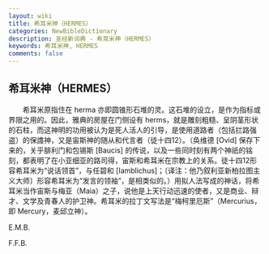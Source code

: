 ```yaml
---
layout: wiki
title: 希耳米神（HERMES）
categories: NewBibleDictionary
description: 圣经新词典 - 希耳米神（HERMES）
keywords: 希耳米神, HERMES
comments: false
---
```


## 希耳米神（HERMES）

　　希耳米原指住在 herma 亦即圆锥形石堆的灵。这石堆的设立，是作为指标或界限之用的。因此，雅典的房屋在门侧设有 herms，就是雕刻粗糙、呈阴茎形状的石柱，而这神明的功用被认为是死人活人的引导，是使用道路者（包括拦路强盗）的保謢神，又是宙斯神的随从和代言者（徒十四12）。（奂维德 [Ovid] 保存下来的，关乎腓利门和包锡斯 [Baucis] 的传说，以及一些同时刻有两个神祇的铭刻，都表明了在小亚细亚的路司得，宙斯和希耳米在宗教上的关系。徒十四12形容希耳米为“说话领首”，与任碧和 [Iamblichus]；〔译注：他乃叙利亚新柏拉图主义大师〕形容希耳米为“发言的领袖”，是相类似的。）用拟人法写成的神话，将希耳米当作宙斯与梅亚（Maia）之子，说他是上天行动迅速的使者，又是商业、辩才、文学及青春人的护卫神。希耳米的拉丁文写法是“梅柯里厄斯”（Mercurius，即 Mercury，麦邱立神）。

E.M.B.

F.F.B.






